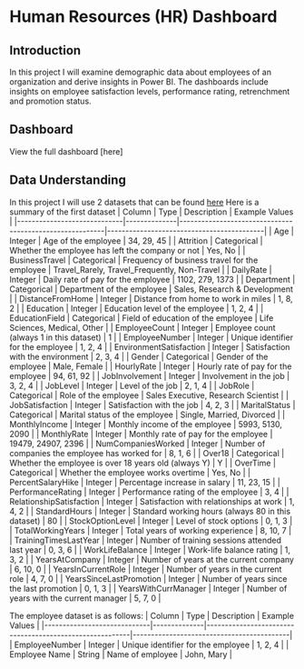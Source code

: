 # Human Resources (HR) Dashboard
## Introduction
In this project I will examine demographic data about employees of an organization and derive insights in Power BI. The dashboards include insights on employee satisfaction levels, performance rating, retrenchment and promotion status.
## Dashboard
View the full dashboard [here]

## Data Understanding
In this project I will use 2 datasets that can be found [here](https://drive.google.com/file/d/1h4bvZlHJUFAYJ5CbleAmLr6muAX1Q7rm/view)
Here is a summary of the first dataset
| Column                      | Type         | Description                                             | Example Values                            |
|-----------------------------|--------------|---------------------------------------------------------|-------------------------------------------|
| Age                         | Integer      | Age of the employee                                     | 34, 29, 45                                |
| Attrition                   | Categorical  | Whether the employee has left the company or not        | Yes, No                                   |
| BusinessTravel              | Categorical  | Frequency of business travel for the employee           | Travel_Rarely, Travel_Frequently, Non-Travel |
| DailyRate                   | Integer      | Daily rate of pay for the employee                      | 1102, 279, 1373                           |
| Department                  | Categorical  | Department of the employee                              | Sales, Research & Development             |
| DistanceFromHome            | Integer      | Distance from home to work in miles                     | 1, 8, 2                                   |
| Education                   | Integer      | Education level of the employee                         | 1, 2, 4                                   |
| EducationField              | Categorical  | Field of education of the employee                      | Life Sciences, Medical, Other             |
| EmployeeCount               | Integer      | Employee count (always 1 in this dataset)               | 1                                         |
| EmployeeNumber              | Integer      | Unique identifier for the employee                      | 1, 2, 4                                   |
| EnvironmentSatisfaction     | Integer      | Satisfaction with the environment                       | 2, 3, 4                                   |
| Gender                      | Categorical  | Gender of the employee                                  | Male, Female                              |
| HourlyRate                  | Integer      | Hourly rate of pay for the employee                     | 94, 61, 92                                |
| JobInvolvement              | Integer      | Involvement in the job                                  | 3, 2, 4                                   |
| JobLevel                    | Integer      | Level of the job                                        | 2, 1, 4                                   |
| JobRole                     | Categorical  | Role of the employee                                    | Sales Executive, Research Scientist       |
| JobSatisfaction             | Integer      | Satisfaction with the job                               | 4, 2, 3                                   |
| MaritalStatus               | Categorical  | Marital status of the employee                          | Single, Married, Divorced                 |
| MonthlyIncome               | Integer      | Monthly income of the employee                          | 5993, 5130, 2090                          |
| MonthlyRate                 | Integer      | Monthly rate of pay for the employee                    | 19479, 24907, 2396                        |
| NumCompaniesWorked          | Integer      | Number of companies the employee has worked for         | 8, 1, 6                                   |
| Over18                      | Categorical  | Whether the employee is over 18 years old (always Y)    | Y                                         |
| OverTime                    | Categorical  | Whether the employee works overtime                     | Yes, No                                   |
| PercentSalaryHike           | Integer      | Percentage increase in salary                           | 11, 23, 15                                |
| PerformanceRating           | Integer      | Performance rating of the employee                      | 3, 4                                      |
| RelationshipSatisfaction    | Integer      | Satisfaction with relationships at work                 | 1, 4, 2                                   |
| StandardHours               | Integer      | Standard working hours (always 80 in this dataset)      | 80                                        |
| StockOptionLevel            | Integer      | Level of stock options                                  | 0, 1, 3                                   |
| TotalWorkingYears           | Integer      | Total years of working experience                       | 8, 10, 7                                  |
| TrainingTimesLastYear       | Integer      | Number of training sessions attended last year          | 0, 3, 6                                   |
| WorkLifeBalance             | Integer      | Work-life balance rating                                | 1, 3, 2                                   |
| YearsAtCompany              | Integer      | Number of years at the current company                  | 6, 10, 0                                  |
| YearsInCurrentRole          | Integer      | Number of years in the current role                     | 4, 7, 0                                   |
| YearsSinceLastPromotion     | Integer      | Number of years since the last promotion                | 0, 1, 3                                   |
| YearsWithCurrManager        | Integer      | Number of years with the current manager                | 5, 7, 0                                   |

The employee dataset is as follows:
| Column                      | Type         | Description                                             | Example Values                            |
|-----------------------------|--------------|---------------------------------------------------------|-------------------------------------------|
| EmployeeNumber              | Integer      | Unique identifier for the employee                      | 1, 2, 4                                   |
| Employee Name               | String       | Name of employee                                        | John, Mary                                |



